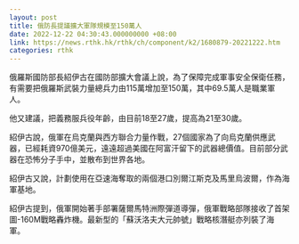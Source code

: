 ```yaml
---
layout: post
title: 俄防長提議擴大軍隊規模至150萬人
date: 2022-12-22 04:30:43.000000000 +08:00
link: https://news.rthk.hk/rthk/ch/component/k2/1680879-20221222.htm
categories: rthk
---
```


俄羅斯國防部長紹伊古在國防部擴大會議上說，為了保障完成軍事安全保衛任務，有需要把俄羅斯武裝力量總兵力由115萬增加至150萬，其中69.5萬人是職業軍人。

他又建議，把義務服兵役年齡，由目前18至27歲，提高為21至30歲。

紹伊古說，俄軍在烏克蘭與西方聯合力量作戰，27個國家為了向烏克蘭供應武器，已經耗資970億美元，遠遠超過美國在阿富汗留下的武器總價值。目前部分武器在恐怖分子手中，並散布到世界各地。

紹伊古又說，計劃使用在亞速海奪取的兩個港口別爾江斯克及馬里烏波爾，作為海軍基地。

紹伊古提到，俄軍開始著手部署薩爾馬特洲際彈道導彈，俄軍戰略部隊接收了首架圖-160M戰略轟炸機。最新型的「蘇沃洛夫大元帥號」戰略核潛艇亦列裝了海軍。
